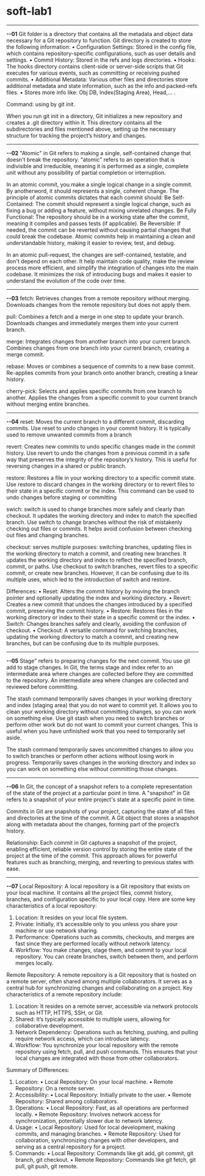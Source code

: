 # soft-lab1

-------------------------------------------------------------------------------------------------------------------------------------------------------------------------

**--01**
Git folder is a directory that contains all the metadata and object data necessary for a Git repository to function.
Git directory is created to store the following information:
• Configuration Settings: Stored in the config file, which contains repository-specific configurations, such as user details and settings.
• Commit History: Stored in the refs and logs directories.
• Hooks: The hooks directory contains client-side or server-side scripts that Git executes for various events, such as committing or receiving pushed commits.
• Additional Metadata: Various other files and directories store additional metadata and state information, such as the info and packed-refs files.
• Stores more info like: Obj DB, Index(Staging Area), Head,... .

Command: using by git init.

When you run git init in a directory, Git initializes a new repository and creates a .git directory within it. This directory contains all the subdirectories and files mentioned above, setting up the necessary structure for tracking the project’s history and changes.

------------------------------------------------------------------------------------------------------------------------------------------------------------------------
**--02**
"Atomic" in Git refers to making a single, self-contained change that doesn't break the repository. “atomic” refers to an operation that is indivisible and irreducible, meaning it is performed as a single, complete unit without any possibility of partial completion or interruption.

In an atomic commit, you make a single logical change in a single commit.
By anotherword, it should represents a single, coherent change. The principle of atomic commits dictates that each commit should:
  Be Self-Contained: The commit should represent a single logical change, such as fixing a bug or adding a feature, without mixing unrelated changes.
  Be Fully Functional: The repository should be in a working state after the commit, meaning it compiles and passes tests (if applicable).
  Be Reversible: If needed, the commit can be reverted without causing partial changes that could break the codebase.
Atomic commits help in maintaining a clean and understandable history, making it easier to review, test, and debug.

In an atomic pull-request, the changes are self-contained, testable, and don't depend on each other.
It help maintain code quality, make the review process more efficient, and simplify the integration of changes into the main codebase. 
It minimizes the risk of introducing bugs and makes it easier to understand the evolution of the code over time.

-------------------------------------------------------------------------------------------------------------------------------------------------------------------------
**--03**
fetch: 
  Retrieves changes from a remote repository without merging.
  Downloads changes from the remote repository but does not apply them.

pull: 
  Combines a fetch and a merge in one step to update your branch.
  Downloads changes and immediately merges them into your current branch.

merge: 
  Integrates changes from another branch into your current branch.
  Combines changes from one branch into your current branch, creating a merge commit.

rebase: 
  Moves or combines a sequence of commits to a new base commit.
  Re-applies commits from your branch onto another branch, creating a linear history.

cherry-pick: 
  Selects and applies specific commits from one branch to another.
  Applies the changes from a specific commit to your current branch without merging entire branches.
  
-------------------------------------------------------------------------------------------------------------------------------------------------------------------------
**--04**
reset: 
  Moves the current branch to a different commit, discarding commits.
  Use reset to undo changes in your commit history. It is typically used to remove unwanted commits from a branch
  
revert: 
  Creates new commits to undo specific changes made in the commit history.
  Use revert to undo the changes from a previous commit in a safe way that preserves the integrity of the repository’s history. This is useful for reversing changes in a shared or public branch.
  
restore: 
  Restores a file in your working directory to a specific commit state.
  Use restore to discard changes in the working directory or to revert files to their state in a specific commit or the index. This command can be used to undo changes before staging or committing

  swich:
     switch is used to change branches more safely and clearly than checkout. It updates the working directory and index to match the specified branch.
     Use switch to change branches without the risk of mistakenly checking out files or commits. It helps avoid confusion between checking out files and changing branches.

checkout:
  serves multiple purposes: switching branches, updating files in the working directory to match a commit, and creating new branches. It updates the working directory and index to reflect the specified branch, commit, or paths.
  Use checkout to switch branches, revert files to a specific commit, or create new branches. However, it can be confusing due to its multiple uses, which led to the introduction of switch and restore.


  
Differences:
  •  Reset: Alters the commit history by moving the branch pointer and optionally updating the index and working directory.
  •  Revert: Creates a new commit that undoes the changes introduced by a specified commit, preserving the commit history.
  •  Restore: Restores files in the working directory or index to their state in a specific commit or the index.
  •  Switch: Changes branches safely and clearly, avoiding the confusion of checkout.
  •  Checkout: A versatile command for switching branches, updating the working directory to match a commit, and creating new branches, but can be confusing due to its multiple purposes.

  -----------------------------------------------------------------------------------------------------------------------------------------------------------------------
  **--05**
  Stage" refers to preparing changes for the next commit. You use git add to stage changes.
  In Git, the terms stage and index refer to an intermediate area where changes are collected before they are committed to the repository.
  An intermediate area where changes are collected and reviewed before committing.

  The stash command temporarily saves changes in your working directory and index (staging area) that you do not want to commit yet. 
  It allows you to clean your working directory without committing changes, so you can work on something else.
  Use git stash when you need to switch branches or perform other work but do not want to commit your current changes. 
  This is useful when you have unfinished work that you need to temporarily set aside.
  
  The stash command temporarily saves uncommitted changes to allow you to switch branches or perform other actions without losing work in progress.
  Temporarily saves changes in the working directory and index so you can work on something else without committing those changes.
  
  ---------------------------------------------------------------------------------------------------------------------------------------------------------------------

  **--06**
  In Git, the concept of a snapshot refers to a complete representation of the state of the project at a particular point in time. 
  A "snapshot" in Git refers to a snapshot of your entire project's state at a specific point in time.
  
  Commits in Git are snapshots of your project, capturing the state of all files and directories at the time of the commit.
  A Git object that stores a snapshot along with metadata about the changes, forming part of the project’s history.

  Relationship: 
  Each commit in Git captures a snapshot of the project, enabling efficient, reliable version control by storing the entire state of the project at the time of the commit.    This approach allows for powerful features such as branching, merging, and reverting to previous states with ease.

  ------------------------------------------------------------------------------------------------------------------------------------------------------------------------

  **--07**
  Local Repository:
  A local repository is a Git repository that exists on your local machine.
  It contains all the project files, commit history, branches, and configuration specific to your local copy. Here are some key characteristics of a local repository:
   1.    Location: It resides on your local file system.
   2.    Private: Initially, it’s accessible only to you unless you share your machine or use network sharing.
   3.    Performance: Operations such as commits, checkouts, and merges are fast since they are performed locally without network latency.
   4.    Workflow: You make changes, stage them, and commit to your local repository. You can create branches, switch between them, and perform merges locally.
  

  Remote Repository:
  A remote repository is a Git repository that is hosted on a remote server, often shared among multiple collaborators. 
  It serves as a central hub for synchronizing changes and collaborating on a project. Key characteristics of a remote repository include:

   1.    Location: It resides on a remote server, accessible via network protocols such as HTTP, HTTPS, SSH, or Git.
   2.    Shared: It’s typically accessible to multiple users, allowing for collaborative development.
   3.    Network Dependency: Operations such as fetching, pushing, and pulling require network access, which can introduce latency.
   4.    Workflow: You synchronize your local repository with the remote repository using fetch, pull, and push commands. This ensures that your local changes are integrated with those from other collaborators.

Summary of Differences:
   1.    Location:
       •    Local Repository: On your local machine.
       •    Remote Repository: On a remote server.
   2.    Accessibility:
       •    Local Repository: Initially private to the user.
       •    Remote Repository: Shared among collaborators.
   3.    Operations:
       •    Local Repository: Fast, as all operations are performed locally.
       •    Remote Repository: Involves network access for synchronization, potentially slower due to network latency.
   4.    Usage:
       •    Local Repository: Used for local development, making commits, and managing branches.
       •    Remote Repository: Used for collaboration, synchronizing changes with other developers, and serving as a central repository for a project.
   5.    Commands:
       •    Local Repository: Commands like git add, git commit, git branch, git checkout.
       •    Remote Repository: Commands like git fetch, git pull, git push, git remote.


